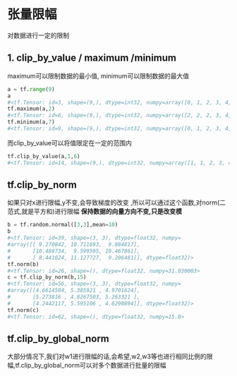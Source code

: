 # 张量限幅
对数据进行一定的限制

## 1. clip_by_value / maximum /minimum
maximum可以限制数据的最小值,
minimum可以限制数据的最大值
```python
a = tf.range(9)
a
#<tf.Tensor: id=3, shape=(9,), dtype=int32, numpy=array([0, 1, 2, 3, 4, 5, 6, 7, 8])>
tf.maximum(a,2)
#<tf.Tensor: id=6, shape=(9,), dtype=int32, numpy=array([2, 2, 2, 3, 4, 5, 6, 7, 8])>
tf.minimum(a,7)
#<tf.Tensor: id=9, shape=(9,), dtype=int32, numpy=array([0, 1, 2, 3, 4, 5, 6, 7, 7])>
```

而clip_by_value可以将值限定在一定的范围内
```python
tf.clip_by_value(a,1,6)
#<tf.Tensor: id=14, shape=(9,), dtype=int32, numpy=array([1, 1, 2, 3, 4, 5, 6, 6, 6])>
```

##  tf.clip_by_norm
如果只对x进行限幅,y不变,会导致梯度的改变 ,所以可以通过这个函数,对norm(二范式,就是平方和)进行限幅
**保持数据的向量方向不变,只是改变模**
```python
b = tf.random.normal([3,3],mean=10)
b
#<tf.Tensor: id=39, shape=(3, 3), dtype=float32, numpy=
#array([[ 9.270842, 10.711693,  9.884817],
#       [10.488734,  9.599595, 10.467861],
#       [ 8.441024, 11.127727,  9.206481]], dtype=float32)>
tf.norm(b)
#<tf.Tensor: id=26, shape=(), dtype=float32, numpy=31.030003>
c = tf.clip_by_norm(b,15)
#<tf.Tensor: id=56, shape=(3, 3), dtype=float32, numpy=
#array([[4.6614504, 5.385921 , 4.9701624],
#       [5.273816 , 4.8267503, 5.263321 ],
#       [4.2442117, 5.595106 , 4.6290894]], dtype=float32)>
tf.norm(c)
#<tf.Tensor: id=62, shape=(), dtype=float32, numpy=15.0>
```

## tf.clip_by_global_norm
大部分情况下,我们对w1进行限幅的话,会希望,w2,w3等也进行相同比例的限幅,tf.clip_by_global_norm可以对多个数据进行批量的限幅